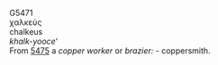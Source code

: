 G5471  
χαλκεύς  
chalkeus  
*khalk-yooce‘*  
From [5475](g5475) a *copper* *worker* or *brazier:* - coppersmith.  
